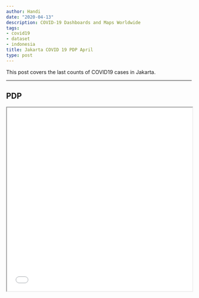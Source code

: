 ```yaml
---
author: Handi
date: "2020-04-13"
description: COVID-19 Dashboards and Maps Worldwide
tags:
- covid19
- dataset
- indonesia
title: Jakarta COVID 19 PDP April
type: post
---
```


This post covers the last counts of COVID19 cases in Jakarta.
<!--more-->
---

## PDP
<iframe seamless src="/leafmap/leafMapPDP.html" width="100%" height="500"></iframe>
